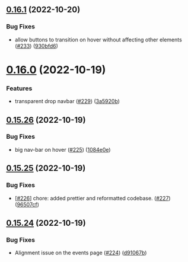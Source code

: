 ## [0.16.1](https://github.com/thecyberworld/thecyberhub.org/compare/v0.16.0...v0.16.1) (2022-10-20)


### Bug Fixes

* allow buttons to transition on hover without affecting other elements ([#233](https://github.com/thecyberworld/thecyberhub.org/issues/233)) ([930bfd6](https://github.com/thecyberworld/thecyberhub.org/commit/930bfd660029011d5624f83797b7ea2db6397a29))



# [0.16.0](https://github.com/thecyberworld/thecyberhub.org/compare/v0.15.26...v0.16.0) (2022-10-19)


### Features

* transparent drop navbar ([#229](https://github.com/thecyberworld/thecyberhub.org/issues/229)) ([3a5920b](https://github.com/thecyberworld/thecyberhub.org/commit/3a5920bd567be3423b22078a38bdd4ed333da276))



## [0.15.26](https://github.com/thecyberworld/thecyberhub.org/compare/v0.15.25...v0.15.26) (2022-10-19)


### Bug Fixes

* big nav-bar on hover ([#225](https://github.com/thecyberworld/thecyberhub.org/issues/225)) ([1084e0e](https://github.com/thecyberworld/thecyberhub.org/commit/1084e0e2b1c089ae896dcf910cda5f30ad6f3a5a))



## [0.15.25](https://github.com/thecyberworld/thecyberhub.org/compare/v0.15.24...v0.15.25) (2022-10-19)


### Bug Fixes

* [[#226](https://github.com/thecyberworld/thecyberhub.org/issues/226)] chore: added prettier and reformatted codebase. ([#227](https://github.com/thecyberworld/thecyberhub.org/issues/227)) ([96507cf](https://github.com/thecyberworld/thecyberhub.org/commit/96507cf726d8de224bb9d38c7c5e9c3d1adce920))



## [0.15.24](https://github.com/thecyberworld/thecyberhub.org/compare/v0.15.23...v0.15.24) (2022-10-19)


### Bug Fixes

* Alignment issue on the events page ([#224](https://github.com/thecyberworld/thecyberhub.org/issues/224)) ([d91067b](https://github.com/thecyberworld/thecyberhub.org/commit/d91067b35a17f5f1b1010f604f0690f0b2f93441))



